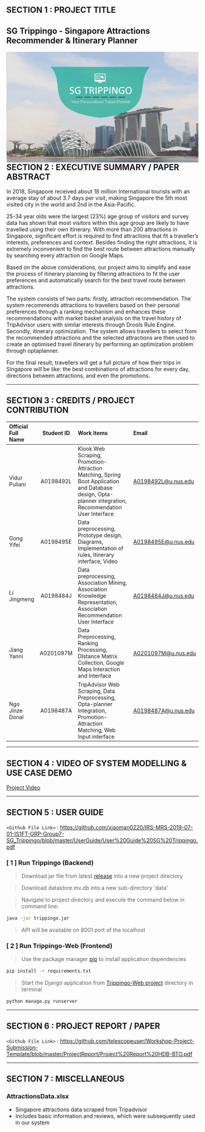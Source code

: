
## SECTION 1 : PROJECT TITLE
## SG Trippingo - Singapore Attractions Recommender & Itinerary Planner

<img src="SystemCode/cover.png"
     style="float: left; margin-right: 0px;" />


---
## SECTION 2 : EXECUTIVE SUMMARY / PAPER ABSTRACT
In 2018, Singapore received about 18 million International tourists with an average stay of about 3.7 days per visit, making Singapore the 5th most visited city in the world and 2nd in the Asia-Pacific.

25-34 year olds were the largest (23%) age group of visitors and survey data has shown that most visitors within this age group are likely to have travelled using their own itinerary. With more than 200 attractions in Singapore, significant effort is required to find attractions that fit a traveller’s interests, preferences and context. Besides finding the right attractions, it is extremely inconvenient to find the best route between attractions manually by searching every attraction on Google Maps.

Based on the above considerations, our project aims to simplify and ease the process of itinerary planning by filtering attractions to fit the user preferences and automatically search for the best travel route between attractions.

The system consists of two parts: firstly, attraction recommendation. The system recommends attractions to travellers based on their personal preferences through a ranking mechanism and  enhances these recommendations with market basket analysis on the travel history of  TripAdvisor users with similar interests through Drools Rule Engine. 
Secondly, itinerary optimization. The system allows travellers to select from the recommended attractions and the selected attractions are then used to create an optimised travel itinerary by performing an optimization problem through optaplanner.

For the final result, travellers will get a full picture of how their trips in Singapore will be like: the best combinations of attractions for every day, directions between attractions, and even the promotions.

---
## SECTION 3 : CREDITS / PROJECT CONTRIBUTION

| Official Full Name  | Student ID  | Work Items | Email |
| :------------ |:---------------:| :-----| :-----|
| Vidur Puliani | A0198492L | Klook Web Scraping, Promotion-Attraction Matching, Spring Boot Application and Database design, Opta-planner integration, Recommendation User Interface| A0198492L@u.nus.edu |
| Gong Yifei | A0198495E | Data preprocessing, Prototype design, Diagrams, Implementation of rules, Itinerary interface, Video| A0198495E@u.nus.edu |
| Li Jingmeng| A0198484J | Data preprocessing, Association Mining, Association Knowledge Representation, Association Recommendation User Interface| A0198484J@u.nus.edu |
| Jiang Yanni | A0201097M | Data Preprocessing, Ranking Processing, DIstance Matrix Collection, Google Maps Interaction and Interface| A0201097M@u.nus.edu |
| Ngo Jinze Donal | A0198487A | TripAdvisor Web Scraping, Data Preprocessing, Opta-planner Integration, Promotion-Attraction Matching, Web Input interface| A0198487A@u.nus.edu |

---
## SECTION 4 : VIDEO OF SYSTEM MODELLING & USE CASE DEMO

[Project Video](https://www.youtube.com/watch?v=uRw_DnBMakg)


---
## SECTION 5 : USER GUIDE

`<Github File Link>` : https://github.com/xiaoman0220/IRS-MRS-2019-07-01-IS1FT-GRP-Group7-SG_Trippingo/blob/master/UserGuide/User%20Guide%20SG%20Trippingo.pdf

### [ 1 ] Run Trippingo (Backend)

> Download jar file from latest [release](https://github.com/vidur6789/trippingo/releases/tag/v2.0) into a new project directory

> Download datastore.mv.db into a new sub-directory 'data'

> Navigate to project directory and execute the command below in command line:

```bash
java -jar trippingo.jar
```

> API will be available on 8001 port of the localhost

### [ 2 ] Run Trippingo-Web (Frontend)

> Use the package manager [pip](https://pip.pypa.io/en/stable/) to install application dependencies

```bash
pip install -r requirements.txt
```

> Start the Django application from [Trippingo-Web project](https://github.com/vidur6789/trippingo-web) directory in terminal

```bash
python manage.py runserver
```

---
## SECTION 6 : PROJECT REPORT / PAPER

`<Github File Link>` : <https://github.com/telescopeuser/Workshop-Project-Submission-Template/blob/master/ProjectReport/Project%20Report%20HDB-BTO.pdf>

---
## SECTION 7 : MISCELLANEOUS

### AttractionsData.xlsx
* Singapore attractions data scraped from Tripadvisor
* Includes basic information and reviews, which were subsequently used in our system
